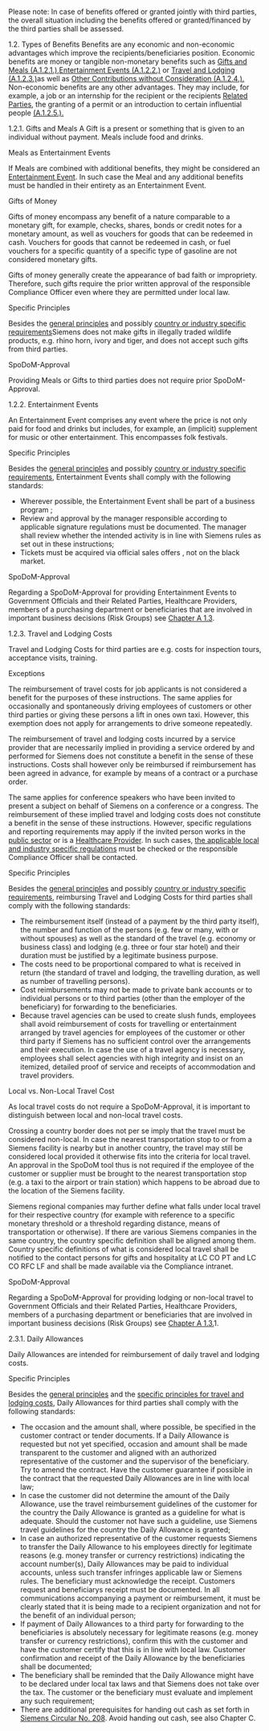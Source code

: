 Please note: In case of benefits offered or granted jointly with third parties, the overall situation including the benefits offered or granted/financed by the third parties shall be assessed.

1.2. Types of Benefits
Benefits are any economic and non-economic advantages which improve the recipients/beneficiaries position. Economic benefits are money or tangible non-monetary benefits such as [Gifts and Meals (A.1.2.1.),](1.2.1.Giftsand)[Entertainment Events (A.1.2.2.)](1.2.2.EntertainmentEvents*) or [Travel and Lodging (A.1.2.3.)](1.2.3.Traveland)as well as [Other Contributions without Consideration (A.1.2.4.).](1.2.4.OtherContributions) Non-economic benefits are any other advantages. They may include, for example, a job or an internship for the recipient or the recipients
[Related Parties](https://webbooks.siemens.com/public/LC/chen/index.htm?n=General-Introduction,2.-Definitions-and-Abbreviations), the granting of a permit or an introduction to certain influential people [(A.1.2.5.).](1.2.5.Dealingwith)

1.2.1. Gifts and Meals
A Gift is a present or something that is given to an individual without payment. Meals include food and drinks.

Meals as Entertainment Events

If Meals are combined with additional benefits, they might be considered an [Entertainment Event](1.2.2.EntertainmentEvents*). In such case the Meal and any additional benefits must be handled in their entirety as an Entertainment Event.

Gifts of Money

Gifts of money encompass any benefit of a nature comparable to a monetary gift, for example, checks, shares, bonds or credit notes for a monetary amount, as well as vouchers for goods that can be redeemed in cash. Vouchers for goods that cannot be redeemed in cash, or fuel vouchers for a specific quantity of a specific type of gasoline are not considered monetary gifts.

Gifts of money generally create the appearance of bad faith or impropriety. Therefore, such gifts require the prior written approval of the responsible Compliance Officer even where they are permitted under local law.

Specific Principles

Besides the [general principles](1.1Guidanceon) and possibly [country or industry specific requirements](1.5.SpecificRequirements*)Siemens does not make gifts in illegally traded wildlife products, e.g. rhino horn, ivory and tiger, and does not accept such gifts from third parties.

SpoDoM-Approval

Providing Meals or Gifts to third parties does not require prior SpoDoM-Approval.

1.2.2. Entertainment Events

An Entertainment Event comprises any event where the price is not only paid for food and drinks but includes, for example, an (implicit) supplement
 for music or other entertainment. This encompasses folk festivals.

Specific Principles

Besides the [general principles](1.1Guidanceon) and possibly [country or industry specific requirements](1.5.SpecificRequirements*), Entertainment Events shall comply with the following standards:

- Wherever possible, the Entertainment Event shall be part of a business program ;
- Review and approval by the manager responsible according to applicable signature regulations must be documented. The manager shall review whether the intended activity is in line with Siemens rules as set out in these instructions;
- Tickets must be acquired via official sales offers , not on the black market.

SpoDoM-Approval

Regarding a SpoDoM-Approval for providing Entertainment Events to Government Officials and their Related Parties, Healthcare Providers, members of a purchasing department or beneficiaries that are involved in important business decisions (Risk Groups) see [Chapter A 1.3](1.3.Processand).

1.2.3. Travel and Lodging Costs

Travel and Lodging Costs for third parties are e.g. costs for inspection tours, acceptance visits, training.

Exceptions

The reimbursement of travel costs for job applicants is not considered a benefit for the purposes of these instructions. The same applies for occasionally and spontaneously driving employees of customers or other third parties or giving these persons a lift in ones own taxi. However, this exemption does not apply for arrangements to drive someone repeatedly.

The reimbursement of travel and lodging costs incurred by a service provider that are necessarily implied in providing a service ordered by and performed for Siemens does not constitute a benefit in the sense of these instructions. Costs shall however only be reimbursed if reimbursement has been agreed in advance, for example by means of a contract or a purchase order.

The same applies for conference speakers who have been invited to present a subject on behalf of Siemens on a conference or a congress. The reimbursement of these implied travel and lodging costs does not constitute a benefit in the sense of these instructions. However, specific regulations and reporting requirements may apply if the invited person works in the [public sector](PublicSector) or is a [Healthcare Provider](1.4.2.Specificrequirements). In such cases, [the applicable local and industry specific regulations](1.5.SpecificRequirements*) must be checked or the responsible Compliance Officer shall be contacted.

Specific Principles

Besides the [general principles](Guidanceongeneral) and possibly [country or industry specific requirements](1.5.SpecificRequirements*), reimbursing Travel and Lodging Costs for third parties shall comply with the following standards:

- The reimbursement itself (instead of a payment by the third party itself), the number and function of the persons (e.g. few or many, with or without spouses) as well as the standard of the travel (e.g. economy or business class) and lodging (e.g. three or four star hotel) and their duration must be justified by a legitimate business purpose.
- The costs need to be proportional compared to what is received in return (the standard of travel and lodging, the travelling duration, as well as number of travelling persons).
- Cost reimbursements may not be  made to private bank accounts or to individual persons or to third parties (other than the employer of the beneficiary) for forwarding to the beneficiaries.
- Because travel agencies can be used to create slush funds, employees shall avoid reimbursement of costs for travelling or entertainment arranged by travel agencies for employees of the customer or other third party if Siemens has no sufficient control over the arrangements and their execution. In case the use of a travel agency is necessary, employees shall select agencies with high integrity and insist on an itemized, detailed proof of service and receipts of accommodation and travel providers.

Local vs. Non-Local Travel Cost

As local travel costs do not require a SpoDoM-Approval, it is important to distinguish between local and non-local travel costs.

Crossing a country border does not per se imply that the travel must be considered non-local. In case the nearest transportation stop to or from a Siemens facility is nearby but in another country, the travel may still be considered local provided it otherwise fits into the criteria for local travel. An approval in the SpoDoM tool thus is not required if the employee of the customer or supplier must be brought to the nearest transportation stop (e.g. a taxi to the airport or train station) which happens to be abroad due to the location of the Siemens facility.

Siemens regional companies may further define what falls under local travel for their respective country (for example with reference to a specific monetary threshold or a threshold regarding distance, means of transportation or otherwise). If there are various Siemens companies in the same country, the country specific definition shall be aligned among them. Country specific definitions of what is considered local travel shall be notified to the contact persons for gifts and hospitality at LC CO PT and LC CO RFC LF and shall be made available via the Compliance intranet.

SpoDoM-Approval

Regarding a SpoDoM-Approval for providing lodging or non-local travel to Government Officials and their Related Parties, Healthcare Providers, members of a purchasing department or beneficiaries that are involved in important business decisions (Risk Groups) see [Chapter A 1.3.](1.3.Processand)1.

2.3.1. Daily Allowances

Daily Allowances are intended for reimbursement of daily travel and lodging costs.

Specific Principles

Besides the [general principles](Guidanceongeneral) and the [specific principles for travel and lodging costs](TravelCostSpecificPrinciples), Daily Allowances for third parties shall comply with the following standards:

- The occasion and the amount shall, where possible, be specified in the customer contract or tender documents. If a Daily Allowance is requested but not yet specified, occasion and amount shall be made transparent to the customer and aligned with an authorized representative of the customer and the supervisor of the beneficiary. Try to amend the contract. Have the customer guarantee if possible in the contract that the requested Daily Allowances are in line with local law;
- In case the customer did not determine the amount of the Daily Allowance, use the travel reimbursement guidelines of the customer for the country the Daily Allowance is granted as a guideline for what is adequate. Should the customer not have such a guideline, use Siemens travel guidelines for the country the Daily Allowance is granted;
- In case an authorized representative of the customer requests Siemens to transfer the Daily Allowance to his employees directly for legitimate reasons (e.g. money transfer or currency restrictions) indicating the account number(s), Daily Allowances may be paid to individual accounts, unless such transfer infringes applicable law or Siemens rules. The beneficiary must acknowledge the receipt. Customers request and beneficiarys receipt must be documented. In all communications accompanying a payment or reimbursement, it must be clearly stated that it is being made to a recipient organization and not for the benefit of an individual person;
- If payment of Daily Allowances to a third party for forwarding to the beneficiaries is absolutely necessary for legitimate reasons (e.g. money transfer or currency restrictions), confirm this with the customer and have the customer certify that this is in line with local law. Customer confirmation and receipt of the Daily Allowance by the beneficiaries shall be documented;
- The beneficiary shall be reminded that the Daily Allowance might have to be declared under local tax laws and that Siemens does not take over the tax. The customer or the beneficiary must evaluate and implement any such requirement;
- There are additional prerequisites for handing out cash as set forth in [Siemens Circular No. 208](https://circulars.siemens.com/content/circulars/ca/layouts/querplex/circularapplication/documents/CircularDownload.aspx?id=sc208.pdf). Avoid handing out cash, see also Chapter C.